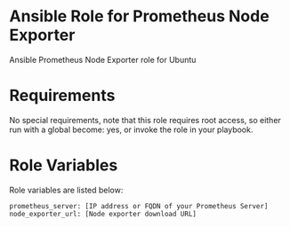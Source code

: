 # Ansible Role for Prometheus Node Exporter
Ansible Prometheus Node Exporter role for Ubuntu
# Requirements
No special requirements, note that this role requires root access, so either run with a global become: yes, or invoke the role in your playbook.

# Role Variables
Role variables are listed below:
```
prometheus_server: [IP address or FQDN of your Prometheus Server]
node_exporter_url: [Node exporter download URL]
```
